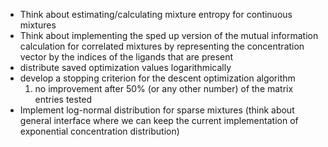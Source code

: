 * Think about estimating/calculating mixture entropy for continuous mixtures
* Think about implementing the sped up version of the mutual information
    calculation for correlated mixtures by representing the concentration
    vector by the indices of the ligands that are present
* distribute saved optimization values logarithmically
* develop a stopping criterion for the descent optimization algorithm
    1) no improvement after 50% (or any other number) of the matrix entries tested
* Implement log-normal distribution for sparse mixtures (think about general
    interface where we can keep the current implementation of exponential
    concentration distribution)
